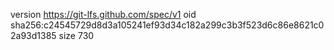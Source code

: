 version https://git-lfs.github.com/spec/v1
oid sha256:c24545729d8d3a105241ef93d34c182a299c3b3f523d6c86e8621c02a93d1385
size 730
